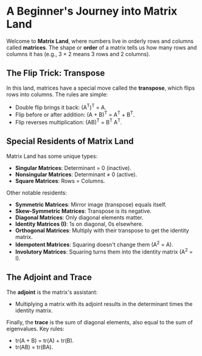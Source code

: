 # A Beginner's Journey into Matrix Land

Welcome to **Matrix Land**, where numbers live in orderly rows and columns called **matrices**. The shape or **order** of a matrix tells us how many rows and columns it has (e.g., 3 × 2 means 3 rows and 2 columns).

## The Flip Trick: Transpose
In this land, matrices have a special move called the **transpose**, which flips rows into columns. The rules are simple:
- Double flip brings it back: (A<sup>T</sup>)<sup>T</sup> = A.
- Flip before or after addition: (A + B)<sup>T</sup> = A<sup>T</sup> + B<sup>T</sup>.
- Flip reverses multiplication: (AB)<sup>T</sup> = B<sup>T</sup> A<sup>T</sup>.

## Special Residents of Matrix Land
Matrix Land has some unique types:
- **Singular Matrices**: Determinant = 0 (inactive).
- **Nonsingular Matrices**: Determinant ≠ 0 (active).
- **Square Matrices**: Rows = Columns.

Other notable residents:
- **Symmetric Matrices**: Mirror image (transpose) equals itself.
- **Skew-Symmetric Matrices**: Transpose is its negative.
- **Diagonal Matrices**: Only diagonal elements matter.
- **Identity Matrices (I)**: 1s on diagonal, 0s elsewhere.
- **Orthogonal Matrices**: Multiply with their transpose to get the identity matrix.
- **Idempotent Matrices**: Squaring doesn't change them (A<sup>2</sup> = A).
- **Involutory Matrices**: Squaring turns them into the identity matrix (A<sup>2</sup> = I).

## The Adjoint and Trace
The **adjoint** is the matrix's assistant:
- Multiplying a matrix with its adjoint results in the determinant times the identity matrix.

Finally, the **trace** is the sum of diagonal elements, also equal to the sum of eigenvalues. Key rules:
- tr(A + B) = tr(A) + tr(B).
- tr(AB) = tr(BA).
